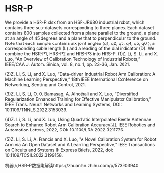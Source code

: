 # HSR-P
We provide a HSR-P.xlsx from an HSR-JR680 industrial robot, which contains three sub-datasets corresponding to three planes. Each dataset contains 800 samples collected from a plane parallel to the ground, a plane at an angle of 45 degrees and a plane that to perpendicular to the ground. Note that each sample contains six joint angles (q1, q2, q3, q4, q5, q6 ), a corresponding cable length (L) and a reading of the dial indicator (D). We combine the HSR-P1, HRS-P2 and HRS-P3 into HRS-P.
(1)Z. Li, S. Li, and X. Luo, “An Overview of Calibration Technology of Industrial Robots,” IEEE/CAA J. Autom. Sinica, vol. 8, no. 1, pp. 23-36, Jan. 2021.

(2)Z. Li, S. Li, and X. Luo, “Data-driven Industrial Robot Arm Calibration: A Machine Learning Perspective,” 18th IEEE International Conference on Networking, Sensing and Control, 2021.

(3)Z. Li, S. Li, O. O. Bamasag, A. Alhothali and X. Luo, “Diversified Regularization Enhanced Training for Effective Manipulator Calibration,” IEEE Trans. Neural Networks and Learning Systems, DOI: 10.1109/TNNLS.2022.3153039.

(4)Z. Li, S. Li, and X. Luo, Using Quadratic Interpolated Beetle Antennae Search to Enhance Robot Arm Calibration Accuracy[J]. IEEE Robotics and Automation Letters, 2022, DOI: 10.1109/LRA.2022.3211776.

(5)Z. Li, S. Li, A. Francis and X. Luo, "A Novel Calibration System for Robot Arm via An Open Dataset and A Learning Perspective," IEEE Transactions on Circuits and Systems II: Express Briefs, 2022, doi: 10.1109/TCSII.2022.3199158.

机器人HSR-P数据集解读https://zhuanlan.zhihu.com/p/573903940
